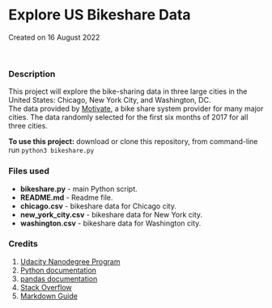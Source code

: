 # Explore US Bikeshare Data
Created on 16 August 2022

<br>

### Description
This project will explore the bike-sharing data in three large cities in the United States: Chicago, New York City, and Washington, DC.  
The data provided by [Motivate](https://www.motivateco.com), a bike share system provider for many major cities. 
The data randomly selected for the first six months of 2017 for all three cities.  

**To use this project:** download or clone this repository, from command-line run `python3 bikeshare.py`

### Files used
* **bikeshare.py** - main Python script.
* **README.md** - Readme file.
* **chicago.csv** - bikeshare data for Chicago city.
* **new_york_city.csv** - bikeshare data for New York city.
* **washington.csv** - bikeshare data for Washington city.


### Credits
1. [Udacity Nanodegree Program](https://www.udacity.com/course/programming-for-data-science-nanodegree--nd104)
2. [Python documentation](https://docs.python.org/3/index.html)
3. [pandas documentation](https://pandas.pydata.org/pandas-docs/stable/reference/frame.html#dataframe)
4. [Stack Overflow](https://stackoverflow.com)
5. [Markdown Guide](https://www.markdownguide.org/basic-syntax)
